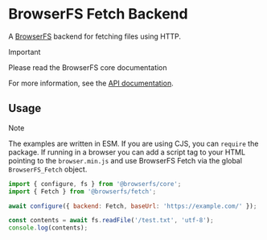 # BrowserFS Fetch Backend

A [BrowserFS](https://github.com/browser-fs/core) backend for fetching files using HTTP.

> [!IMPORTANT]
> Please read the BrowserFS core documentation

For more information, see the [API documentation](https://browser-fs.github.io/fetch).

## Usage

> [!NOTE]
> The examples are written in ESM. If you are using CJS, you can `require` the package. If running in a browser you can add a script tag to your HTML pointing to the `browser.min.js` and use BrowserFS Fetch via the global `BrowserFS_Fetch` object.

```js
import { configure, fs } from '@browserfs/core';
import { Fetch } from '@browserfs/fetch';

await configure({ backend: Fetch, baseUrl: 'https://example.com/' });

const contents = await fs.readFile('/test.txt', 'utf-8');
console.log(contents);
```
